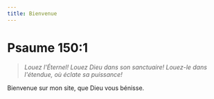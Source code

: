 ```yaml
---
title: Bienvenue
---
```

# Psaume 150:1
> *Louez l'Éternel! Louez Dieu dans son sanctuaire! Louez-le dans l'étendue, où éclate sa puissance!*

Bienvenue sur mon site, que Dieu vous bénisse.